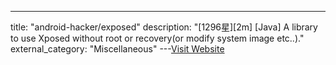 ---
title: "android-hacker/exposed"
description: "[1296星][2m] [Java]  A library to use Xposed without root or recovery(or modify system image etc..)."
external_category: "Miscellaneous"
---[Visit Website](https://github.com/android-hacker/exposed)

